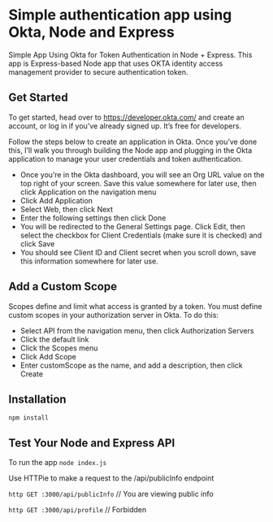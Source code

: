 # Simple authentication app using Okta, Node and Express 
Simple App Using Okta for Token Authentication in Node + Express. This app is Express-based Node app that uses OKTA identity access management provider to secure authentication token. 

## Get Started
To get started, head over to https://developer.okta.com/ and create an account, or log in if you’ve already signed up. It’s free for developers.

Follow the steps below to create an application in Okta. Once you’ve done this, I’ll walk you through building the Node app and plugging in the Okta application to manage your user credentials and token authentication.

- Once you’re in the Okta dashboard, you will see an Org URL value on the top right of your screen. Save this value somewhere for later use, then click Application on the navigation menu
- Click Add Application
- Select Web, then click Next
- Enter the following settings then click Done
- You will be redirected to the General Settings page. Click Edit, then select the checkbox for Client Credentials (make sure it is checked) and click Save
- You should see Client ID and Client secret when you scroll down, save this information somewhere for later use.

## Add a Custom Scope
Scopes define and limit what access is granted by a token. You must define custom scopes in your authorization server in Okta. To do this:
- Select API from the navigation menu, then click Authorization Servers
- Click the default link
- Click the Scopes menu
- Click Add Scope
- Enter customScope as the name, and add a description, then click Create

## Installation
`
npm install
`
## Test Your Node and Express API
To run the app
`
node index.js
`

Use HTTPie to make a request to the /api/publicInfo endpoint

`http GET :3000/api/publicInfo` // You are viewing public info

`http GET :3000/api/profile` // Forbidden



